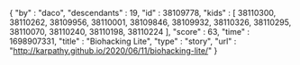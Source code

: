 {
  "by" : "daco",
  "descendants" : 19,
  "id" : 38109778,
  "kids" : [ 38110300, 38110262, 38109956, 38110001, 38109846, 38109932, 38110326, 38110295, 38110070, 38110240, 38110198, 38110224 ],
  "score" : 63,
  "time" : 1698907331,
  "title" : "Biohacking Lite",
  "type" : "story",
  "url" : "http://karpathy.github.io/2020/06/11/biohacking-lite/"
}
